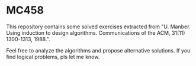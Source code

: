 # MC458

This repository contains some solved exercises extracted from 
"U. Manber. Using induction to design algorithms. Communications of the ACM, 31(11) 1300-1313, 1988.".

Feel free to analyze the algorithms and propose alternative solutions. If you find logical problems, pls let me know.
